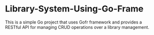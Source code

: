 # Library-System-Using-Go-Frame
This is a simple Go project that uses Gofr framework and provides a RESTful API for managing CRUD operations over a library management.
